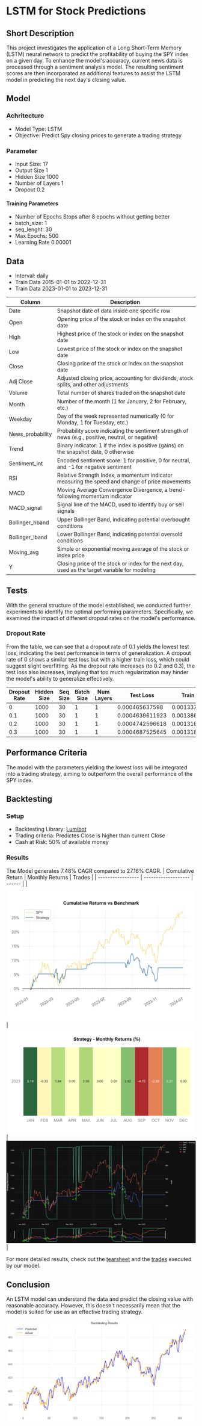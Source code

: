 # LSTM for Stock Predictions

## Short Description
This project investigates the application of a Long Short-Term Memory (LSTM) neural network to predict the profitability of buying the SPY index on a given day. To enhance the model's accuracy, current news data is processed through a sentiment analysis model. The resulting sentiment scores are then incorporated as additional features to assist the LSTM model in predicting the next day's closing value.
## Model
### Achritecture
- Model Type: LSTM
- Objective: Predict Spy closing prices to generate a trading strategy
### Parameter
- Input Size: 17
- Output Size 1
- Hidden Size 1000
- Number of Layers 1
- Dropout 0.2
#### Training Parameters
- Number of Epochs Stops after 8 epochs without getting better
- batch_size: 1
- seq_lenght: 30
- Max Epochs: 500
- Learning Rate 0.00001
## Data
- Interval: daily
- Train Data 2015-01-01 to 2022-12-31
- Train Data 2023-01-01 to 2023-12-31

| Column            | Description                                                                                     |
|--------------------|-------------------------------------------------------------------------------------------------|
| Date              | Snapshot date of data inside one specific row                                                   |
| Open              | Opening price of the stock or index on the snapshot date                                        |
| High              | Highest price of the stock or index on the snapshot date                                        |
| Low               | Lowest price of the stock or index on the snapshot date                                         |
| Close             | Closing price of the stock or index on the snapshot date                                        |
| Adj Close         | Adjusted closing price, accounting for dividends, stock splits, and other adjustments           |
| Volume            | Total number of shares traded on the snapshot date                                              |
| Month             | Number of the month (1 for January, 2 for February, etc.)                                       |
| Weekday           | Day of the week represented numerically (0 for Monday, 1 for Tuesday, etc.)                     |
| News_probability  | Probability score indicating the sentiment strength of news (e.g., positive, neutral, or negative)|
| Trend             | Binary indicator: 1 if the index is positive (gains) on the snapshot date, 0 otherwise          |
| Sentiment_int     | Encoded sentiment score: 1 for positive, 0 for neutral, and -1 for negative sentiment            |
| RSI               | Relative Strength Index, a momentum indicator measuring the speed and change of price movements |
| MACD              | Moving Average Convergence Divergence, a trend-following momentum indicator                     |
| MACD_signal       | Signal line of the MACD, used to identify buy or sell signals                                   |
| Bollinger_hband   | Upper Bollinger Band, indicating potential overbought conditions                                |
| Bollinger_lband   | Lower Bollinger Band, indicating potential oversold conditions                                  |
| Moving_avg        | Simple or exponential moving average of the stock or index price                                |
| Y                 | Closing price of the stock or index for the next day, used as the target variable for modeling   |

## Tests
With the general structure of the model established, we conducted further experiments to identify the optimal performing parameters. Specifically, we examined the impact of different dropout rates on the model's performance.

### Dropout Rate

From the table, we can see that a dropout rate of 0.1 yields the lowest test loss, indicating the best performance in terms of generalization. A dropout rate of 0 shows a similar test loss but with a higher train loss, which could suggest slight overfitting. As the dropout rate increases (to 0.2 and 0.3), the test loss also increases, implying that too much regularization may hinder the model's ability to generalize effectively.

| Dropout Rate | Hidden Size | Seq Size | Batch Size | Num Layers | Test Loss       | Train Loss      |
|--------------|-------------|----------|------------|------------|-----------------|-----------------|
| 0            | 1000        | 30       | 1          | 1          | 0.000465637598  | 0.001337633458  |
| 0.1          | 1000        | 30       | 1          | 1          | 0.0004639611923 | 0.001386569666  |
| 0.2          | 1000        | 30       | 1          | 1          | 0.0004742596618 | 0.001316635644  |
| 0.3          | 1000        | 30       | 1          | 1          | 0.0004687525645 | 0.001318592983  |


## Performance Criteria
The model with the parameters yielding the lowest loss will be integrated into a trading strategy, aiming to outperform the overall performance of the SPY index.
## Backtesting
### Setup
- Backtesting Library: [Lumibot](https://lumibot.lumiwealth.com/index.html)
- Trading criteria: Predictes Close is higher than current Close
- Cash at Risk: 50% of available money
### Results
The Model generates 7.48% CAGR compared to 27.16% CAGR.
| Comulative Return | Monthly Returns | Trades |
| ----------------- | ------------------- | ------ |
| ![comulative return](images/com_return_test2.1.png) | ![monthly performance](images/monthly_return_test2.1.png) | ![trades](images/trades_test2.1.png) |

For more detailed results, check out the [tearsheet](results/tearsheet.html) and the [trades](results/trades.html) executed by our model.

## Conclusion
An LSTM model can understand the data and predict the closing value with reasonable accuracy. However, this doesn't necessarily mean that the model is suited for use as an effective trading strategy.


![prediction vs. actual](images/pred_vs_actual.png)